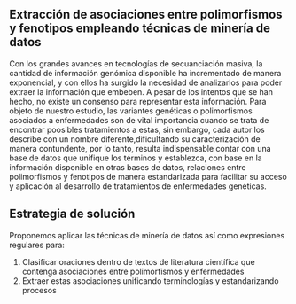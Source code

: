 ## Extracción de asociaciones entre polimorfismos y fenotipos empleando técnicas de minería de datos 

Con los grandes avances en tecnologías de secuanciación masiva, la cantidad de información genómica disponible ha incrementado de manera exponencial, y con ellos ha surgido la necesidad de analizarlos para poder extraer la información que embeben. A pesar de los intentos que se han hecho, no existe un consenso para representar esta información. Para objeto de nuestro estudio, las variantes genéticas o polimorfismos asociados a enfermedades son de vital importancia cuando se trata de encontrar poosibles tratamientos a estas, sin embargo, cada autor los describe con un nombre diferente,dificultando su caracterización de manera contundente, por lo tanto, resulta indispensable contar con una base de datos que unifique los términos y establezca, con base en la información disponible en otras bases de datos, relaciones entre polimorfismos y fenotipos de manera estandarizada para facilitar su acceso y aplicación al desarrollo de tratamientos de enfermedades genéticas.

## Estrategia de solución 

Proponemos aplicar las técnicas de minería de datos así como expresiones regulares para:
1) Clasificar oraciones dentro de textos de literatura científica que contenga asociaciones entre polimorfismos y enfermedades 
2) Extraer estas asociaciones unificando terminologías y estandarizando procesos 
